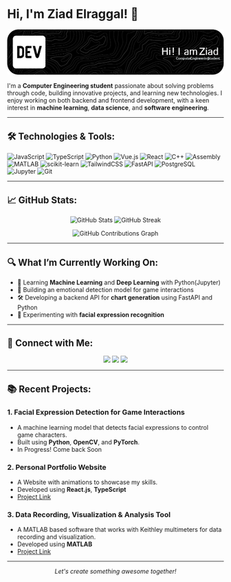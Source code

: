 # Hi, I'm Ziad Elraggal! 👋

<!-- Replace the image below with your own banner -->
![Banner](./github-header-image.png)

I'm a **Computer Engineering student** passionate about solving problems through code, building innovative projects, and learning new technologies. I enjoy working on both backend and frontend development, with a keen interest in **machine learning**, **data science**, and **software engineering**.

---

## 🛠️ **Technologies & Tools:**

<!-- Add the tools and languages you work with -->
![JavaScript](https://img.shields.io/badge/-JavaScript-333333?style=flat&logo=javascript)
![TypeScript](https://img.shields.io/badge/-TypeScript-333333?style=flat&logo=typescript)
![Python](https://img.shields.io/badge/-Python-333333?style=flat&logo=python)
![Vue.js](https://img.shields.io/badge/-Vue.js-333333?style=flat&logo=vue.js)
![React](https://img.shields.io/badge/-React-333333?style=flat&logo=react)
![C++](https://img.shields.io/badge/-C++-333333?style=flat&logo=cplusplus)
![Assembly](https://img.shields.io/badge/-Assembly-333333?style=flat&logo=assemblyscript)
![MATLAB](https://img.shields.io/badge/-MATLAB-333333?style=flat&logo=mathworks)
![scikit-learn](https://img.shields.io/badge/-Scikit--Learn-333333?style=flat&logo=scikit-learn)
![TailwindCSS](https://img.shields.io/badge/-TailwindCSS-333333?style=flat&logo=tailwind-css)
![FastAPI](https://img.shields.io/badge/-FastAPI-333333?style=flat&logo=fastapi)
![PostgreSQL](https://img.shields.io/badge/-PostgreSQL-333333?style=flat&logo=postgresql)
![Jupyter](https://img.shields.io/badge/-Jupyter-333333?style=flat&logo=jupyter)
![Git](https://img.shields.io/badge/-Git-333333?style=flat&logo=git)


---

## 📈 **GitHub Stats:**

<p align="center">
  <img width="48%" src="https://github-readme-stats.vercel.app/api?username=ZiadElraggal&show_icons=true&theme=radical&count_private=true" alt="GitHub Stats">
  <img width="48%" src="https://github-readme-streak-stats.herokuapp.com/?user=ZiadElraggal&theme=radical" alt="GitHub Streak">
</p>

<!-- Contributions Graph -->
<p align="center">
  <img src="https://github-readme-activity-graph.cyclic.app/graph?username=ZiadElraggal&theme=redical" alt="GitHub Contributions Graph">
</p>

---

## 🔍 **What I’m Currently Working On:**

- 🌱 Learning **Machine Learning** and **Deep Learning** with Python(Jupyter)
- 🚀 Building an emotional detection model for game interactions
- 🛠️ Developing a backend API for **chart generation** using FastAPI and Python
- 🤖 Experimenting with **facial expression recognition**

---

## 🤝 **Connect with Me:**

<p align="center">
  <a href="https://www.linkedin.com/in/ziad-elraggal-693a73290/"><img src="https://img.shields.io/badge/LinkedIn-0077B5?style=for-the-badge&logo=linkedin&logoColor=white"></a>
  <a href="mailto:noreply.contactform.ze@gmail.com"><img src="https://img.shields.io/badge/Email-D14836?style=for-the-badge&logo=gmail&logoColor=white"></a>
  <a href="https://ziadelraggal.github.io/"><img src="https://img.shields.io/badge/Portfolio-000000?style=for-the-badge&logo=About.me&logoColor=white"></a>
</p>

---

## 📚 **Recent Projects:**

### 1. **Facial Expression Detection for Game Interactions**
   - A machine learning model that detects facial expressions to control game characters.
   - Built using **Python**, **OpenCV**, and **PyTorch**.
   - In Progress! Come back Soon

### 2. **Personal Portfolio Website**
   - A Website with animations to showcase my skills.
   - Developed using **React.js**, **TypeScript**
   - [Project Link](https://github.com/ZiadElraggal/ZiadElraggal.github.io)

   ### 3. **Data Recording, Visualization & Analysis Tool**
   - A MATLAB based software that works with Keithley multimeters for data recording and visualization.
   - Developed using **MATLAB**
   - [Project Link](https://github.com/ZiadElraggal/Project_Keithley)

---

<p align="center">
  <i>Let's create something awesome together!</i>
</p>



